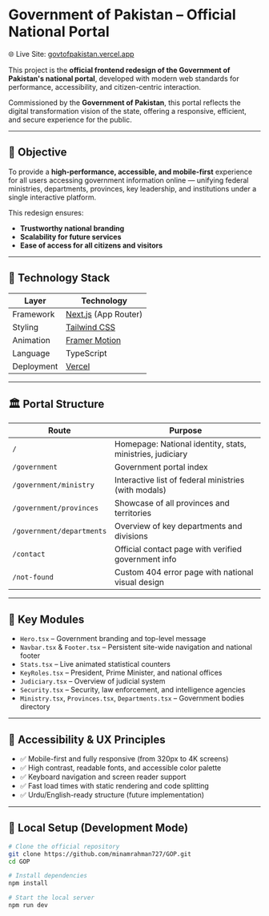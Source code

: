 # Government of Pakistan – Official National Portal 

🌐 Live Site: [govtofpakistan.vercel.app](https://govtofpakistan.vercel.app)

This project is the **official frontend redesign of the Government of Pakistan's national portal**, developed with modern web standards for performance, accessibility, and citizen-centric interaction.

Commissioned by the **Government of Pakistan**, this portal reflects the digital transformation vision of the state, offering a responsive, efficient, and secure experience for the public.

---

## 📌 Objective

To provide a **high-performance, accessible, and mobile-first** experience for all users accessing government information online — unifying federal ministries, departments, provinces, key leadership, and institutions under a single interactive platform.

This redesign ensures:
- **Trustworthy national branding**
- **Scalability for future services**
- **Ease of access for all citizens and visitors**

---

## 🧰 Technology Stack

| Layer           | Technology               |
|----------------|---------------------------|
| Framework       | [Next.js](https://nextjs.org/) (App Router) |
| Styling         | [Tailwind CSS](https://tailwindcss.com/)     |
| Animation       | [Framer Motion](https://framer.com/motion)   |
| Language        | TypeScript                |
| Deployment      | [Vercel](https://vercel.com/)                |

---

## 🏛 Portal Structure

| Route                        | Purpose                                                       |
|-----------------------------|---------------------------------------------------------------|
| `/`                         | Homepage: National identity, stats, ministries, judiciary     |
| `/government`               | Government portal index                                       |
| `/government/ministry`      | Interactive list of federal ministries (with modals)          |
| `/government/provinces`     | Showcase of all provinces and territories                     |
| `/government/departments`   | Overview of key departments and divisions                     |
| `/contact`                  | Official contact page with verified government info           |
| `/not-found`                | Custom 404 error page with national visual design             |

---

## 🧩 Key Modules

- `Hero.tsx` – Government branding and top-level message
- `Navbar.tsx` & `Footer.tsx` – Persistent site-wide navigation and national footer
- `Stats.tsx` – Live animated statistical counters
- `KeyRoles.tsx` – President, Prime Minister, and national offices
- `Judiciary.tsx` – Overview of judicial system
- `Security.tsx` – Security, law enforcement, and intelligence agencies
- `Ministry.tsx`, `Provinces.tsx`, `Departments.tsx` – Government bodies directory

---

## 📱 Accessibility & UX Principles

- ✅ Mobile-first and fully responsive (from 320px to 4K screens)
- ✅ High contrast, readable fonts, and accessible color palette
- ✅ Keyboard navigation and screen reader support
- ✅ Fast load times with static rendering and code splitting
- ✅ Urdu/English-ready structure (future implementation)

---

## 🚀 Local Setup (Development Mode)

```bash
# Clone the official repository
git clone https://github.com/minamrahman727/GOP.git
cd GOP

# Install dependencies
npm install

# Start the local server
npm run dev
